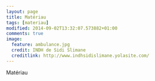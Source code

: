 ```yaml
---
layout: page
title: Matériau
tags: [materiau]
modified: 2014-09-02T13:32:07.573882+01:00
comments: true
image:
  feature: ambulance.jpg
  credit: INDH de Sidi Slimane
  creditlink: http://www.indhsidislimane.yolasite.com/
---
```


Matériau
